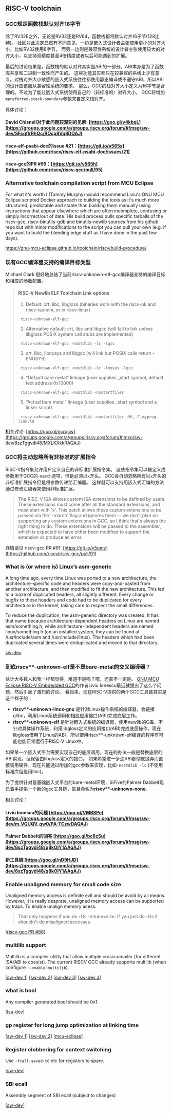 RISC-V toolchain
-------------------------------------------

### GCC规定函数栈默认对齐16字节

除了RV32E之外，无论是RV32还是RV64，函数栈都将默认对齐16子节(128比特)。
社区对此决定显然有不同意见，一边是嵌入式设计者主张使用更小的对齐大小，比如RV32使用8字节，
而另一边则是兼容性系统的设计者主张使用较大的对齐大小，以支持双精度甚至4倍精度或者以后可能遇到的扩展。

最后的讨论结果是，函数栈的默认对齐其实是ABI的一部分。ABI本身是为了函数库共享和二进制一致性而产生的。
这些功能其实都只在较兼容的系统上才有意义。对栈对齐大小敏感的嵌入式系统往往都使用静态编译或不遵守ABI，所以ABI的设计应该服从兼容性系统的要求。
那么，GCC的栈对齐大小定义为16字节是合理的。不过为了能让嵌入式系统使用自己的（非标准的）对齐大小，
GCC将增加`-mpreferred-stack-boundary`参数来自定义栈对齐。

具体讨论：
#### David Chisnell对于此问题较深刻的见解: [https://goo.gl/v4kbqL](https://groups.google.com/a/groups.riscv.org/forum/#!msg/sw-dev/SFcqfIrRhQc/ROcp8Vq8DQAJ)
#### riscv-elf-psabi-doc的issue \#21：[https://git.io/v565x](https://github.com/riscv/riscv-elf-psabi-doc/issues/21)
#### riscv-gcc的PR \#95：[https://git.io/v565h](https://github.com/riscv/riscv-gcc/pull/95)

### Alternative toolchain compilation script from MCU Eclipse

For what it's worth I (Tommy Murphy) would recommend Liviu's GNU MCU Eclipse scripted Docker approach to building the tools as it's much more structured, predictable and stable than building them manually using instructions that appear elsewhere which are often incomplete, confusing or simply incorrect/out of date.
His build process pulls specific tarballs of the riscv-gcc, riscv-binutils-gdb and binutils-newlib sources from his github repo but with minor modifications to the script you can pull your own (e.g. if you want to build the bleeding edge stuff as I have done in the past few days).

https://gnu-mcu-eclipse.github.io/toolchain/riscv/build-procedure/

### 现有GCC编译器支持的编译目标类型

Michael Clark 很好地总结了当前riscv-unknown-elf-gcc编译器支持的编译目标和相应的参数配置。

> #### RISC-V Newlib ELF Toolchain Link options
> 
> 1. Default: crt. libc, libgloss (binaries work with the riscv-pk and riscv-isa-sim, or in riscv-linux)
> 
> `	riscv-unknown-elf-gcc`
> 
> 2. Alternative default: crt, libc and libgcc (will fail to link unless libgloss POSIX system call stubs are implemented)
> 
> `	riscv-unknown-elf-gcc -nostdlib -lc -lgcc`
> 
> 3. crt, libc, libnosys and libgcc (will link but POSIX calls return -ENOSYS)
> 
> `	riscv-unknown-elf-gcc -nostdlib -lc -lnosys -lgcc`
> 
> 4. “Default bare metal” linkage (user supplies _start symbol, default text address 0x10000)
> 
> `	riscv-unknown-elf-gcc -nostdlib -nostartfiles`
> 
> 5. “Actual bare metal" linkage (user supplies _start symbol and a linker script)
> 
> `	riscv-unknown-elf-gcc -nostdlib -nostartfiles -Wl,-T,myprog-link.ld`

相关讨论: [https://goo.gl/gcrqcw](https://groups.google.com/a/groups.riscv.org/forum/#!msg/sw-dev/8szTggvdi48/MXLKXkkRAQAJ)

### GCC将主动忽略所有非标准的扩展指令

RISC-V指令集允许用户定义自己的非标准扩展指令集。
这些指令集可以被定义成参数用于GCC的`-march`选项，但是必须以`x`开头。
GCC会自动忽略所有以`x`开头的非标准扩展指令但是将参数传递给汇编器。
这样就可以支持用嵌入式汇编的方法通过修改汇编器来使用非标准扩展。

> The RISC-V ISA allows custom ISA extensions to be defined by users.
> These extensions must come after all the standard extensions, and must
> start with 'x'. This patch allows these custom extensions to be passed
> via the '-march' flag and ignores them -- we don't plan on supporting
> any custom extensions in GCC, so I think that's always the right thing
> to do. These extensions will be passed to the assembler, which is
> expected to have either been modified to support the extension or
> produce an error.

详情请见 riscv-gcc PR \#91: [https://git.io/v5umy](https://github.com/riscv/riscv-gcc/pull/91)


### What is (or where is) Linux’s asm-generic

A long time ago, every time Linux was ported to a new architecture, the architecture-specific code and headers were copy-and-pasted from another architecture, and then modified to fit the new architecture. This led to a maze of duplicated headers, all slightly different. Every change or bugfix to these headers and code had to be duplicated for every architecture in the kernel, taking care to respect the small differences.

To reduce the duplication, the asm-generic directory was created. It has that name because architecture-dependent headers on Linux are named asm/something.h, while architecture-independent headers are named linux/something.h (on an installed system, they can be found at /usr/include/asm and /usr/include/linux). The headers which had been duplicated several times were deduplicated and moved to that directory. 

[sw-dev](https://groups.google.com/a/groups.riscv.org/forum/#!msg/sw-dev/8szTggvdi48/ou02OME-AAAJ)

### 到底riscv\*\*-unknown-elf是不是bare-metal的交叉编译器？

估计大多数人和我一样都觉得，难道不是吗？嗯，还真不一定是。
[GNU MCU Eclipse RISC-V Embdedded GCC](https://gnu-mcu-eclipse.github.io/)的作者Liviu Ionescu最近就提出了这么个问题，然后引起了激烈的讨论。
看起来，现在RISC-V提供的两个GCC工具链其实是这个样子的：

- **riscv\*\*-unknown-linux-gnu** 是针对Linux操作系统的编译器，会链接glibc，利用Linux系统调用和相应应用接口(ABI)完成底层工作。
- **riscv\*\*-unknown-elf** 是针对嵌入式系统的编译器，使用newlib的C库，不针对具体操作系统，利用libgloss定义的应用接口(ABI)完成底层操作。现在libgloss借用了Linux的ABI，所以使用riscv\*\*-unknown-elf编译的程序有可能也能正常运行于RISC-V Linux中。

如果某一个嵌入式平台需要实现自己的底层调用，现在的办法一般是替换底层的ABI实现，但保留由libgloss定义的接口。
如果希望进一步连ABI都彻底抛弃而直接调用硬件，现在只能通过附加的gcc参数来实现，比如`-nostdlib -lc` (不使用标准库但是用libc)。

为了提供针对最基础嵌入式平台的bare-metal环境，SiFive的Palmer Dabbelt现已着手提供一个新的gcc工具链，暂且命名为**riscv\*\*-unknown-none**。

相关讨论：
#### Liviu Ionescu的问题 [https://goo.gl/VMBSPe](https://groups.google.com/a/groups.riscv.org/forum/#!msg/sw-dev/m_VQUQV_qw0/PA-TCzwDAQAJ)
#### Palmer Dabbelt的回答 [https://goo.gl/bc8zSu](https://groups.google.com/a/groups.riscv.org/forum/#!msg/sw-dev/8szTggvdi48/q8kOlY1AAgAJ)
#### 新工具链 [https://goo.gl/nD9HJD](https://groups.google.com/a/groups.riscv.org/forum/#!msg/sw-dev/8szTggvdi48/q8kOlY1AAgAJ)

### Enable unaligned memory for small code size

Unaligned memory access is definite evil and should be avoid by all means.
However, it is really desprate, unaligned memory access can be supported by traps.
To enable unalign memory acess:

> That only happens if you do -Os -mtune=size. If you just do -Os it shouldn't do misaligned accesses.

[[riscv-gcc PR #88](https://github.com/riscv/riscv-gcc/pull/88)]

### multilib support

Multilib is a compiler utility that allow multiple crosscompiler (for different ISA/ABI to coexist).
The current RISCV GCC already supports multilib (when configure `--enable-multilib`).

[[sw-dev 1](https://groups.google.com/a/groups.riscv.org/forum/#!msg/sw-dev/nkiTe3stA2o/hT2ebjBmCQAJ)]
[[sw-dev 2](https://groups.google.com/a/groups.riscv.org/forum/#!msg/sw-dev/nkiTe3stA2o/Ntb5x6y8AAAJ)]
[[sw-dev 3](https://groups.google.com/a/groups.riscv.org/forum/#!msg/sw-dev/fO_Xv_kFfRI/I2A0eyzlCQAJ)]
[[sw-dev 4](https://groups.google.com/a/groups.riscv.org/forum/#!msg/sw-dev/fO_Xv_kFfRI/AFnDQtAYBgAJ)]


### what is bool

Any compiler generated bool should be 0x1.

[[isa-dev](https://groups.google.com/a/groups.riscv.org/forum/#!msg/isa-dev/IutUMddVTzA/xjp7Qqb4BAAJ)]

### gp register for long jump optimization at linking time

[[sw-dev 1](https://groups.google.com/a/groups.riscv.org/forum/#!msg/sw-dev/60IdaZj27dY/5MydPLnHAQAJ)]
[[sw-dev 2](https://groups.google.com/a/groups.riscv.org/forum/#!msg/sw-dev/60IdaZj27dY/5IqqFBL0AQAJ)]
[[mcu-eclipse](https://gnu-mcu-eclipse.github.io/arch/riscv/programmer/#the-gp-global-pointer-register)]

### Register clobbering for context switching

Use `-fcall-saved-t6` etc for registers to spare.

[[sw-dev](https://groups.google.com/a/groups.riscv.org/forum/#!msg/sw-dev/e1A6WdmdHvg/7Q0Hf1ORBAAJ)]

### SBI ecall

Assembly segment of SBI ecall (subject to changes)

[[sw-dev](https://groups.google.com/a/groups.riscv.org/forum/#!msg/sw-dev/exbrzM3GZDQ/edmBl2ezAAAJ)]

